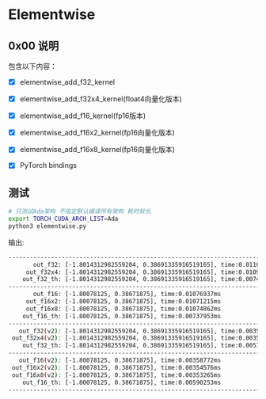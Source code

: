 # Elementwise

## 0x00 说明

包含以下内容：

- [X] elementwise_add_f32_kernel
- [X] elementwise_add_f32x4_kernel(float4向量化版本)
- [X] elementwise_add_f16_kernel(fp16版本)
- [X] elementwise_add_f16x2_kernel(fp16向量化版本)
- [X] elementwise_add_f16x8_kernel(fp16向量化版本)
- [X] PyTorch bindings


## 测试

```bash
# 只测试Ada架构 不指定默认编译所有架构 耗时较长
export TORCH_CUDA_ARCH_LIST=Ada 
python3 elementwise.py
```

输出:

```bash
--------------------------------------------------------------------------------
       out_f32: [-1.8014312982559204, 0.38691335916519165], time:0.01107502ms
     out_f32x4: [-1.8014312982559204, 0.38691335916519165], time:0.01091743ms
    out_f32_th: [-1.8014312982559204, 0.38691335916519165], time:0.00744152ms
--------------------------------------------------------------------------------
       out_f16: [-1.80078125, 0.38671875], time:0.01076937ms
     out_f16x2: [-1.80078125, 0.38671875], time:0.01071215ms
     out_f16x8: [-1.80078125, 0.38671875], time:0.01074862ms
    out_f16_th: [-1.80078125, 0.38671875], time:0.00737953ms
--------------------------------------------------------------------------------
   out_f32(v2): [-1.8014312982559204, 0.38691335916519165], time:0.00359011ms
 out_f32x4(v2): [-1.8014312982559204, 0.38691335916519165], time:0.00357652ms
    out_f32_th: [-1.8014312982559204, 0.38691335916519165], time:0.00575542ms
--------------------------------------------------------------------------------
   out_f16(v2): [-1.80078125, 0.38671875], time:0.00358772ms
 out_f16x2(v2): [-1.80078125, 0.38671875], time:0.00354576ms
 out_f16x8(v2): [-1.80078125, 0.38671875], time:0.00353265ms
    out_f16_th: [-1.80078125, 0.38671875], time:0.00590253ms
--------------------------------------------------------------------------------
```
